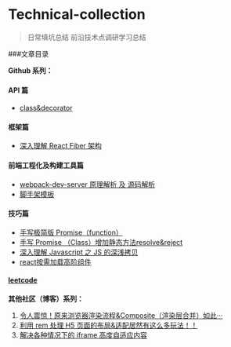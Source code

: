 # Technical-collection

> 日常填坑总结
> 前沿技术点调研学习总结

###文章目录

**Github 系列：**

#### API 篇

- [class&decorator](./class&decorator/class&decorator.md)

#### 框架篇

- [深入理解 React Fiber 架构](./react-fiber/README.md)

#### 前端工程化及构建工具篇
- [webpack-dev-server 原理解析 及 源码解析](./webpack-dev-server/README.md)
- [脚手架模板](https://github.com/dylan-farm/cli-demo)


#### 技巧篇

- [手写极简版 Promise（function）](./MyPromise/MyPromise.js)
- [手写 Promise （Class）增加静态方法resolve&reject](./MyPromiseClass/MyPromise.js)
- [深入理解 Javascript 之 JS 的深浅拷贝](./objCopy/objCopy.js)
- [react按需加载高阶组件](./AsyncComponent/AsyncComponent.js)

#### [leetcode](./leetcode)

**其他社区（博客）系列：**

1. [令人震惊！原来浏览器渲染流程&Composite（渲染层合并）如此···](https://segmentfault.com/a/1190000014520786)
2. [利用 rem 处理 H5 页面的布局&适配居然有这么多玩法！！](https://segmentfault.com/a/1190000012804903)
3. [解决各种情况下的 iframe 高度自适应内容](https://segmentfault.com/a/1190000011507804)
